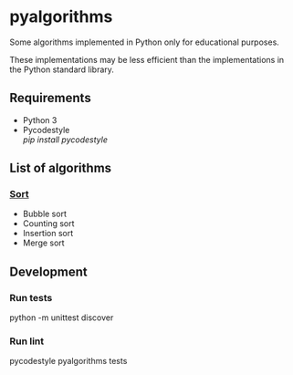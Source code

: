 # pyalgorithms
Some algorithms implemented in Python only for educational purposes.

These implementations may be less efficient than the implementations in the Python standard library.

## Requirements

* Python 3
* Pycodestyle  
*pip install pycodestyle*

## List of algorithms

### [Sort](/sort)

* Bubble sort
* Counting sort
* Insertion sort
* Merge sort

## Development

### Run tests

python -m unittest discover

### Run lint

pycodestyle pyalgorithms tests
